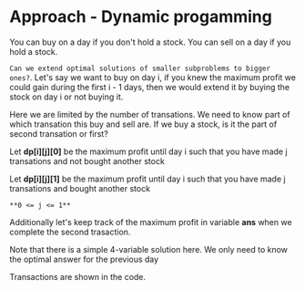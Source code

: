 # Approach - Dynamic progamming

You can buy on a day if you don't hold a stock. You can sell on a day if you hold a stock. 

`Can we extend optimal solutions of smaller subproblems to bigger ones?`. Let's say we want to buy on day i, if you knew the maximum profit we could gain during the first i - 1 days, then we would extend it by buying the stock on day i or not buying it.

Here we are limited by the number of transations. We need to know part of which transation this buy and sell are. If we buy a stock, is it the part of second transation or first? 

Let **dp[i][j][0]** be the maximum profit until day i such that you have made j transations and not bought another stock

Let **dp[i][j][1]** be the maximum profit until day i such that you have made j transations and bought another stock

`**0 <= j <= 1**`

Additionally let's keep track of the maximum profit in variable **ans** when we complete the second trasaction.

Note that there is a simple 4-variable solution here. We only need to know the optimal answer for the previous day

Transactions are shown in the code. 